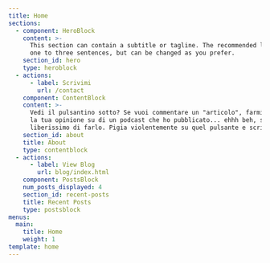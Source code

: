 ```yaml
---
title: Home
sections:
  - component: HeroBlock
    content: >-
      This section can contain a subtitle or tagline. The recommended length is
      one to three sentences, but can be changed as you prefer.
    section_id: hero
    type: heroblock
  - actions:
      - label: Scrivimi
        url: /contact
    component: ContentBlock
    content: >-
      Vedi il pulsantino sotto? Se vuoi commentare un "articolo", farmi sapere
      la tua opinione su di un podcast che ho pubblicato... ehhh beh, sentiti
      liberissimo di farlo. Pigia violentemente su quel pulsante e scrivimi!
    section_id: about
    title: About
    type: contentblock
  - actions:
      - label: View Blog
        url: blog/index.html
    component: PostsBlock
    num_posts_displayed: 4
    section_id: recent-posts
    title: Recent Posts
    type: postsblock
menus:
  main:
    title: Home
    weight: 1
template: home
---
```


